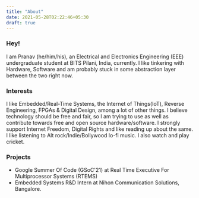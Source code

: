 ```yaml
---
title: "About"
date: 2021-05-28T02:22:46+05:30
draft: true
---
```

<p>
<h3> Hey! </h3>
I am Pranav (he/him/his), an Electrical and Electronics Engineering (EEE) undergraduate student at BITS Pilani, India, currently.
I like tinkering with Hardware, Software and am probably stuck in some abstraction layer between the two right now. 
</p>
<p>
<h3> Interests </h3>
I like Embedded/Real-Time Systems, the Internet of Things(IoT), Reverse Engineering, FPGAs & Digital Design, among a lot of other things. I believe technology should be free and fair, so I am trying to use as well as contribute towards free and open source hardware/software. I strongly support Internet Freedom, Digital Rights and like reading up about the same. I like listening to Alt rock/Indie/Bollywood lo-fi music. I also watch and play cricket. 
</p>
<p>
<h3> Projects </h3>

* Google Summer Of Code (GSoC'21) at Real Time Executive For Multiprocessor Systems (RTEMS)
* Embedded Systems R&D Intern at Nihon Communication Solutions, Bangalore.
</p>
